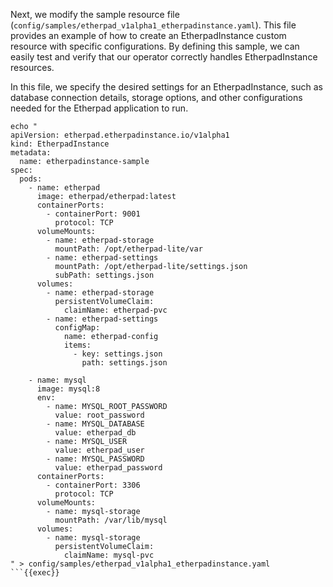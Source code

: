 Next, we modify the sample resource file (```config/samples/etherpad_v1alpha1_etherpadinstance.yaml```). This file provides an example of how to create an EtherpadInstance custom resource with specific configurations. By defining this sample, we can easily test and verify that our operator correctly handles EtherpadInstance resources.

In this file, we specify the desired settings for an EtherpadInstance, such as database connection details, storage options, and other configurations needed for the Etherpad application to run.

```
echo "
apiVersion: etherpad.etherpadinstance.io/v1alpha1
kind: EtherpadInstance
metadata:
  name: etherpadinstance-sample
spec:
  pods:
    - name: etherpad
      image: etherpad/etherpad:latest
      containerPorts:
        - containerPort: 9001
          protocol: TCP
      volumeMounts:
        - name: etherpad-storage
          mountPath: /opt/etherpad-lite/var
        - name: etherpad-settings
          mountPath: /opt/etherpad-lite/settings.json
          subPath: settings.json
      volumes:
        - name: etherpad-storage
          persistentVolumeClaim:
            claimName: etherpad-pvc
        - name: etherpad-settings
          configMap:
            name: etherpad-config
            items:
              - key: settings.json
                path: settings.json

    - name: mysql
      image: mysql:8
      env:
        - name: MYSQL_ROOT_PASSWORD
          value: root_password
        - name: MYSQL_DATABASE
          value: etherpad_db
        - name: MYSQL_USER
          value: etherpad_user
        - name: MYSQL_PASSWORD
          value: etherpad_password
      containerPorts:
        - containerPort: 3306
          protocol: TCP
      volumeMounts:
        - name: mysql-storage
          mountPath: /var/lib/mysql
      volumes:
        - name: mysql-storage
          persistentVolumeClaim:
            claimName: mysql-pvc
" > config/samples/etherpad_v1alpha1_etherpadinstance.yaml
```{{exec}}
